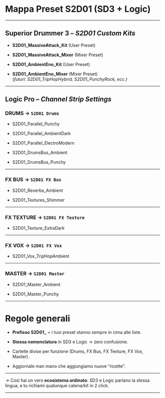 # Mappa Preset S2D01 (SD3 + Logic)

---

## Superior Drummer 3 – _S2D01 Custom Kits_

- **S2D01_MassiveAttack_Kit** (User Preset)
    
- **S2D01_MassiveAttack_Mixer** (Mixer Preset)
    
- **S2D01_AmbientEno_Kit** (User Preset)
    
- **S2D01_AmbientEno_Mixer** (Mixer Preset)  
    _(futuri: S2D01_TripHopHybrid, S2D01_PunchyRock, ecc.)_
    

---

## Logic Pro – _Channel Strip Settings_

### DRUMS → `S2D01 Drums`

- S2D01_Parallel_Punchy
    
- S2D01_Parallel_AmbientDark
    
- S2D01_Parallel_ElectroModern
    
- S2D01_DrumsBus_Ambient
    
- S2D01_DrumsBus_Punchy
    

---

### FX BUS → `S2D01 FX Bus`

- S2D01_Reverbs_Ambient
    
- S2D01_Textures_Shimmer
    

---

### FX TEXTURE → `S2D01 FX Texture`

- S2D01_Texture_ExtraDark
    

---

### FX VOX → `S2D01 FX Vox`

- S2D01_Vox_TripHopAmbient
    

---

### MASTER → `S2D01 Master`

- S2D01_Master_Ambient
    
- S2D01_Master_Punchy
    

---

# Regole generali

- **Prefisso S2D01_** = i tuoi preset stanno sempre in cima alle liste.
    
- **Stessa nomenclatura** in SD3 e Logic → zero confusione.
    
- Cartelle divise per funzione (Drums, FX Bus, FX Texture, FX Vox, Master).
    
- Aggiornale man mano che aggiungiamo nuove “ricette”.
    

---

-> Così hai un vero **ecosistema ordinato**: SD3 e Logic parlano la stessa lingua, e tu richiami qualunque catena/kit in 2 click.

---

